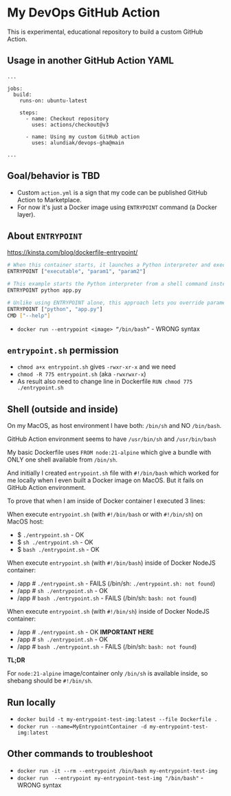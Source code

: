 My DevOps GitHub Action
===

This is experimental, educational repository to build a custom GitHub Action.

## Usage in another GitHub Action YAML

```
...

jobs:
  build:
    runs-on: ubuntu-latest

    steps:
      - name: Checkout repository
        uses: actions/checkout@v3
        
      - name: Using my custom GitHub action
        uses: alundiak/devops-gha@main

...
```


## Goal/behavior is TBD

- Custom `action.yml` is a sign that my code can be published GitHub Action to Marketplace.
- For now it's just a Docker image using `ENTRYPOINT` command (a Docker layer).


## About `ENTRYPOINT`

https://kinsta.com/blog/dockerfile-entrypoint/

```sh
# When this container starts, it launches a Python interpreter and executes the app.py script to act as your container’s default behavior.
ENTRYPOINT ["executable", "param1", "param2"] 

# This example starts the Python interpreter from a shell command instead of running it directly.
ENTRYPOINT python app.py 

# Unlike using ENTRYPOINT alone, this approach lets you override parameters passed during the docker run command.
ENTRYPOINT ["python", "app.py"]
CMD ["--help"]
```

- `docker run --entrypoint <image> “/bin/bash”` - WRONG syntax


## `entrypoint.sh` permission

- `chmod a+x entrypoint.sh` gives `-rwxr-xr-x` and we need
- `chmod -R 775 entrypoint.sh` (aka `-rwxrwxr-x`)
- As result also need to change line in Dockerfile `RUN chmod 775 ./entrypoint.sh`


## Shell (outside and inside)

On my MacOS, as host environment I have both: `/bin/sh` and NO `/bin/bash`. 

GitHub Action environment seems to have `/usr/bin/sh` and `/usr/bin/bash`

My basic Dockerfile uses `FROM node:21-alpine` which give a bundle with ONLY one shell available from `/bin/sh`.

And initially I created `entrypoint.sh` file with `#!/bin/bash` which worked for me locally when I even built a Docker image on MacOS. But it fails on GitHub Action environment.

To prove that when I am inside of Docker container I executed 3 lines:

When execute `entrypoint.sh` (with `#!/bin/bash` or with `#!/bin/sh`) on MacOS host:

- $ `./entrypoint.sh` - OK
- $ `sh ./entrypoint.sh` - OK
- $ `bash ./entrypoint.sh` - OK

When execute `entrypoint.sh` (with `#!/bin/bash`) inside of Docker NodeJS container:

- /app # `./entrypoint.sh` - FAILS (/bin/sh: `./entrypoint.sh: not found`)
- /app # `sh ./entrypoint.sh` - OK
- /app # `bash ./entrypoint.sh` - FAILS (/bin/sh: `bash: not found`)

When execute `entrypoint.sh` (with `#!/bin/sh`) inside of Docker NodeJS container:

- /app # `./entrypoint.sh` - OK **IMPORTANT HERE**
- /app # `sh ./entrypoint.sh` - OK
- /app # `bash ./entrypoint.sh` - FAILS (/bin/sh: `bash: not found`)


**TL;DR**

For `node:21-alpine` image/container only `/bin/sh` is available inside, so shebang should be `#!/bin/sh`.


## Run locally

- `docker build -t my-entrypoint-test-img:latest --file Dockerfile .`
- `docker run --name=MyEntrypointContainer -d my-entrypoint-test-img:latest`

## Other commands to troubleshoot

- `docker run -it --rm --entrypoint /bin/bash my-entrypoint-test-img`
- `docker run  --entrypoint my-entrypoint-test-img "/bin/bash"` - WRONG syntax

